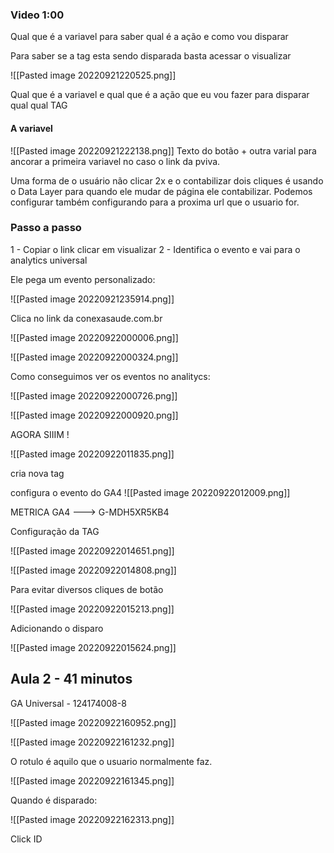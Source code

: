 ### Video 1:00

Qual que é a variavel para saber qual é a ação e como vou disparar 

Para saber se a tag esta sendo disparada basta acessar o visualizar

![[Pasted image 20220921220525.png]]


Qual que é a variavel e qual que é a ação que eu vou fazer para disparar qual qual TAG

#### A variavel
![[Pasted image 20220921222138.png]]
Texto do botão + outra varial para ancorar a primeira variavel no caso o link da pviva.


Uma forma de o usuário não clicar 2x e o contabilizar dois cliques é usando o Data Layer para quando ele mudar de página ele contabilizar. Podemos configurar também configurando para a proxima url que o usuario for.



### Passo a passo

1 - Copiar o link clicar em visualizar
2 - Identifica o evento e vai para o analytics universal

Ele pega um evento personalizado: 

![[Pasted image 20220921235914.png]]

Clica no link da conexasaude.com.br

![[Pasted image 20220922000006.png]]

![[Pasted image 20220922000324.png]]


Como conseguimos ver os eventos no analitycs:

![[Pasted image 20220922000726.png]]


![[Pasted image 20220922000920.png]]



AGORA SIIIM !

![[Pasted image 20220922011835.png]]

cria nova tag

configura o evento do GA4
![[Pasted image 20220922012009.png]]

METRICA GA4 ---> G-MDH5XR5KB4


Configuração da TAG

![[Pasted image 20220922014651.png]]

![[Pasted image 20220922014808.png]]



Para evitar diversos cliques de botão

![[Pasted image 20220922015213.png]]


Adicionando o disparo

![[Pasted image 20220922015624.png]]



## Aula 2 - 41 minutos

GA Universal - 124174008-8 

![[Pasted image 20220922160952.png]]

![[Pasted image 20220922161232.png]]

O rotulo é aquilo que o usuario normalmente faz.

![[Pasted image 20220922161345.png]]

Quando é disparado:

![[Pasted image 20220922162313.png]]

Click ID

